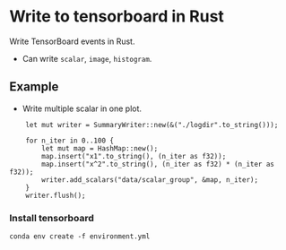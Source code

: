 # Write to tensorboard in Rust #

Write TensorBoard events in Rust.

* Can write `scalar`, `image`, `histogram`.

## Example

* Write multiple scalar in one plot. 

```rust,no_run
	let mut writer = SummaryWriter::new(&("./logdir".to_string()));

    for n_iter in 0..100 {
        let mut map = HashMap::new();
        map.insert("x1".to_string(), (n_iter as f32));
        map.insert("x^2".to_string(), (n_iter as f32) * (n_iter as f32));
        writer.add_scalars("data/scalar_group", &map, n_iter);
    }
	writer.flush();
```

### Install tensorboard ###

```sh,no_run
conda env create -f environment.yml
```
